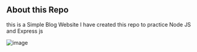 ## About this Repo

this is a Simple Blog Website
I have created this repo to practice Node JS and Express js

![image](/Users/asdf/Downloads/Images/1.png)
